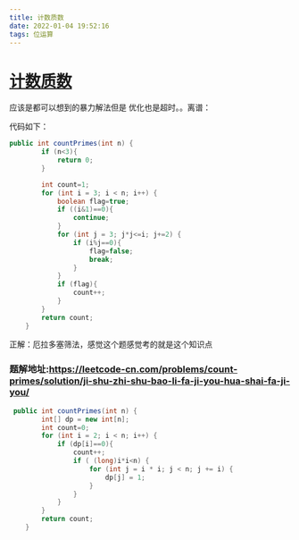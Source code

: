 ```yaml
---
title: 计数质数
date: 2022-01-04 19:52:16
tags: 位运算
---
```




# [计数质数](https://leetcode-cn.com/problems/count-primes/solution/ji-shu-zhi-shu-bao-li-fa-ji-you-hua-shai-fa-ji-you/)





应该是都可以想到的暴力解法但是 优化也是超时。。离谱：

代码如下：

```java
public int countPrimes(int n) {
        if (n<3){
            return 0;
        }

        int count=1;
        for (int i = 3; i < n; i++) {
            boolean flag=true;
            if ((i&1)==0){
                continue;
            }
            for (int j = 3; j*j<=i; j+=2) {
                if (i%j==0){
                    flag=false;
                    break;
                }
            }
            if (flag){
                count++;
            }
        }
        return count;
    }
```



正解：厄拉多塞筛法，感觉这个题感觉考的就是这个知识点

### **题解地址:https://leetcode-cn.com/problems/count-primes/solution/ji-shu-zhi-shu-bao-li-fa-ji-you-hua-shai-fa-ji-you/**

```java
 public int countPrimes(int n) {
        int[] dp = new int[n];
        int count=0;
        for (int i = 2; i < n; i++) {
            if (dp[i]==0){
                count++;
                if ( (long)i*i<n) {
                    for (int j = i * i; j < n; j += i) {
                        dp[j] = 1;
                    }
                }
            }
        }
        return count;
    }
```

